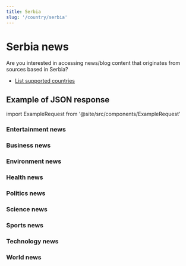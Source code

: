 ```yaml
---
title: Serbia
slug: '/country/serbia'
---
```


# Serbia news

Are you interested in accessing news/blog content that originates from sources based in Serbia?

- [List supported countries](/get-articles/countries)

## Example of JSON response

import ExampleRequest from '@site/src/components/ExampleRequest'

### Entertainment news
<ExampleRequest url="https://apitube.io/v1/news/articles?limit=2&category=news/Arts_and_Entertainment&language=rs"></ExampleRequest>

### Business news
<ExampleRequest url="https://apitube.io/v1/news/articles?limit=2&category=news/Business&language=rs"></ExampleRequest>

### Environment news
<ExampleRequest url="https://apitube.io/v1/news/articles?limit=2&category=news/Environment&language=rs"></ExampleRequest>

### Health news
<ExampleRequest url="https://apitube.io/v1/news/articles?limit=2&category=news/Health&language=rs"></ExampleRequest>

### Politics news
<ExampleRequest url="https://apitube.io/v1/news/articles?limit=2&category=news/Politics&language=rs"></ExampleRequest>

### Science news
<ExampleRequest url="https://apitube.io/v1/news/articles?limit=2&category=news/Science&language=rs"></ExampleRequest>

### Sports news
<ExampleRequest url="https://apitube.io/v1/news/articles?limit=2&category=news/Sports&language=rs"></ExampleRequest>

### Technology news
<ExampleRequest url="https://apitube.io/v1/news/articles?limit=2&category=news/Technology&language=rs"></ExampleRequest>

### World news
<ExampleRequest url="https://apitube.io/v1/news/articles?limit=2&category=news/World&language=rs"></ExampleRequest>
